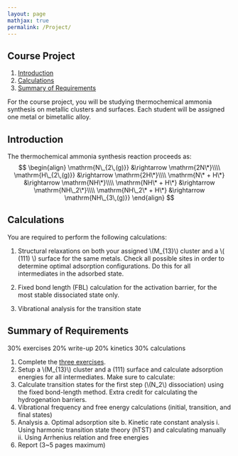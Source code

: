 ```yaml
---
layout: page
mathjax: true
permalink: /Project/
---
```


## Course Project
1. [Introduction](#intro)
2. [Calculations](#calcs)
3. [Summary of Requirements](#reqs)


For the course project, you will be studying thermochemical ammonia synthesis on metallic clusters and surfaces. Each student will be assigned one metal or bimetallic alloy. 

<a name='intro'></a>
## Introduction

The thermochemical ammonia synthesis reaction proceeds as:
$$
\begin{align}
\mathrm{N\_{2\,(g)}} &\rightarrow \mathrm{2N\*}\\\\
\mathrm{H\_{2\,(g)}} &\rightarrow \mathrm{2H\*}\\\\
\mathrm{N\* + H\*} &\rightarrow \mathrm{NH\*}\\\\
\mathrm{NH\* + H\*} &\rightarrow \mathrm{NH\_2\*}\\\\
\mathrm{NH\_2\* + H\*} &\rightarrow \mathrm{NH\_{3\,(g)}}
\end{align}
$$

<a name='calcs'></a>
## Calculations

You are required to perform the following calculations:
1. Structural relaxations on both your assigned \\(M\_{13}\\) cluster and a \\( (111) \\) surface for the same metals. Check all possible sites in order to determine optimal adsorption configurations. Do this for all intermediates in the adsorbed state.

2. Fixed bond length (FBL) calculation for the activation barrier, for the most stable dissociated state only.

3. Vibrational analysis for the transition state

<a name='reqs'></a>
## Summary of Requirements

30% exercises
20% write-up
20% kinetics
30% calculations

1. Complete the [three exercises](ASE/).
2. Setup a \\(M_{13}\\) cluster and a (111) surface and calculate adsorption energies for all intermediates. Make sure to calculate:
3. Calculate transition states for the first step (\\(N_2\\) dissociation) using the fixed bond-length method. Extra credit for calculating the hydrogenation barriers.
4. Vibrational frequency and free energy calculations (initial, transition, and final states)
5. Analysis
    a. Optimal adsorption site
    b. Kinetic rate constant analysis
        i. Using harmonic transition state theory (hTST) and calculating manually
        ii. Using Arrhenius relation and free energies
5. Report (3~5 pages maximum)